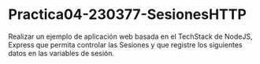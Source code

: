# Practica04-230377-SesionesHTTP
Realizar un ejemplo de aplicación web basada en el TechStack de NodeJS, Express que permita controlar las Sesiones y que registre los siguientes datos en las variables de sesión.
